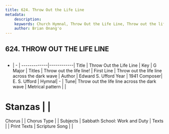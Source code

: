 ```yaml
---
title: 624. Throw Out the Life Line
metadata:
    description: 
    keywords: Church Hymnal, Throw Out the Life Line, Throw out the life line across the dark wave, Throw out the life line!
    author: Brian Onang'o
---
```



## 624. THROW OUT THE LIFE LINE

```txt

```

- |   -  |
-------------|------------|
Title | Throw Out the Life Line |
Key | G Major |
Titles | Throw out the life line! |
First Line | Throw out the life line across the dark wave |
Author | Edward S. Ufford
Year | 1941
Composer| E. S. Ufford |
Hymnal|  - |
Tune| Throw out the life line across the dark wave |
Metrical pattern | |
# Stanzas |  |
Chorus |  |
Chorus Type |  |
Subjects | Sabbath School: Work and Duty |
Texts |  |
Print Texts | 
Scripture Song |  |
  
